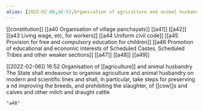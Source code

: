 ```yaml
---
alias: [2022-02-06,16:52,Organisation of agriculture and animal husbandry]
---
```

[[constitution]] [[a40 Organisation of village panchayats]] [[a41]] [[a42]] [[a43 Living wage, etc, for workers]] [[a44 Uniform civil code]] [[a45 Provision for free and compulsory education for children]] [[a46 Promotion of educational and economic interests of Scheduled Castes, Scheduled Tribes and other weaker sections]] [[a47]] [[a48]] [[a49]]

[[2022-02-06]] 16:52
Organisation of [[agriculture]] and animal husbandry The State shall endeavour to organise agriculture and animal husbandry on modern and scientific lines and shall, in particular, take steps for preserving a nd improving the breeds, and prohibiting the slaughter, of [[cow]]s and calves and other milch and draught cattle
```query
"a48"
```